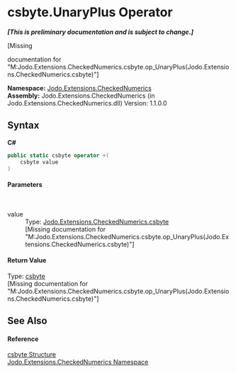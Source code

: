 # csbyte.UnaryPlus Operator 
 _**\[This is preliminary documentation and is subject to change.\]**_

\[Missing <summary> documentation for "M:Jodo.Extensions.CheckedNumerics.csbyte.op_UnaryPlus(Jodo.Extensions.CheckedNumerics.csbyte)"\]

**Namespace:**&nbsp;<a href="N_Jodo_Extensions_CheckedNumerics">Jodo.Extensions.CheckedNumerics</a><br />**Assembly:**&nbsp;Jodo.Extensions.CheckedNumerics (in Jodo.Extensions.CheckedNumerics.dll) Version: 1.1.0.0

## Syntax

**C#**<br />
``` C#
public static csbyte operator +(
	csbyte value
)
```


#### Parameters
&nbsp;<dl><dt>value</dt><dd>Type: <a href="T_Jodo_Extensions_CheckedNumerics_csbyte">Jodo.Extensions.CheckedNumerics.csbyte</a><br />\[Missing <param name="value"/> documentation for "M:Jodo.Extensions.CheckedNumerics.csbyte.op_UnaryPlus(Jodo.Extensions.CheckedNumerics.csbyte)"\]</dd></dl>

#### Return Value
Type: <a href="T_Jodo_Extensions_CheckedNumerics_csbyte">csbyte</a><br />\[Missing <returns> documentation for "M:Jodo.Extensions.CheckedNumerics.csbyte.op_UnaryPlus(Jodo.Extensions.CheckedNumerics.csbyte)"\]

## See Also


#### Reference
<a href="T_Jodo_Extensions_CheckedNumerics_csbyte">csbyte Structure</a><br /><a href="N_Jodo_Extensions_CheckedNumerics">Jodo.Extensions.CheckedNumerics Namespace</a><br />